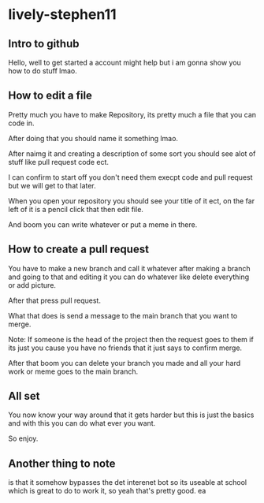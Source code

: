 # lively-stephen11
Intro to github
---
Hello, well to get started a account might help but i am gonna show you how to do stuff lmao.

How to edit a file
---
Pretty much you have to make Repository, its pretty much a file that you can code in.

After doing that you should name it something lmao.

After naimg it and creating a description of some sort you should see alot of stuff like pull request code ect.

I can confirm to start off you don't need them execpt code and pull request but we will get to that later.

When you open your repository you should see your title of it ect, on the far left of it is a pencil click that then edit file.

And boom you can write whatever or put a meme in there.

How to create a pull request
---
You have to make a new branch and call it whatever after making a branch and going to that and editing it you can do whatever like delete everything or add picture.

After that press pull request.

What that does is send a message to the main branch that you want to merge.

Note: If someone is the head of the project then the request goes to them if its just you cause you have no friends that it just says to confirm merge.

After that boom you can delete your branch you made and all your hard work or meme goes to the main branch.

All set
---
You now know your way around that it gets harder but this is just the basics and with this you can do what ever you want.

So enjoy.

Another thing to note
---
is that it somehow bypasses the det interenet bot so its useable at school which is great to do to work it, so yeah that's pretty good.
ea